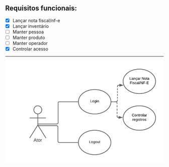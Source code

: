 
## Requisitos funcionais:

- [x] Lançar nota fiscal/nf-e
- [x] Lançar inventário
- [ ] Manter pessoa
- [ ] Manter produto
- [ ] Manter operador
- [x] Controlar acesso

---------------------

![](./estoque.png)


